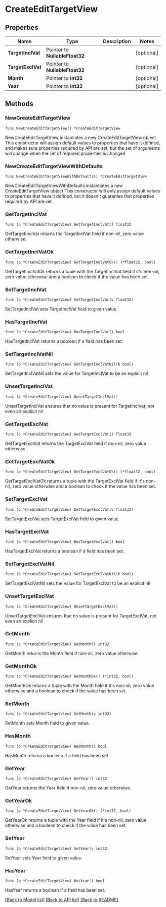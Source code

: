 # CreateEditTargetView

## Properties

Name | Type | Description | Notes
------------ | ------------- | ------------- | -------------
**TargetInclVat** | Pointer to **NullableFloat32** |  | [optional] 
**TargetExclVat** | Pointer to **NullableFloat32** |  | [optional] 
**Month** | Pointer to **int32** |  | [optional] 
**Year** | Pointer to **int32** |  | [optional] 

## Methods

### NewCreateEditTargetView

`func NewCreateEditTargetView() *CreateEditTargetView`

NewCreateEditTargetView instantiates a new CreateEditTargetView object
This constructor will assign default values to properties that have it defined,
and makes sure properties required by API are set, but the set of arguments
will change when the set of required properties is changed

### NewCreateEditTargetViewWithDefaults

`func NewCreateEditTargetViewWithDefaults() *CreateEditTargetView`

NewCreateEditTargetViewWithDefaults instantiates a new CreateEditTargetView object
This constructor will only assign default values to properties that have it defined,
but it doesn't guarantee that properties required by API are set

### GetTargetInclVat

`func (o *CreateEditTargetView) GetTargetInclVat() float32`

GetTargetInclVat returns the TargetInclVat field if non-nil, zero value otherwise.

### GetTargetInclVatOk

`func (o *CreateEditTargetView) GetTargetInclVatOk() (*float32, bool)`

GetTargetInclVatOk returns a tuple with the TargetInclVat field if it's non-nil, zero value otherwise
and a boolean to check if the value has been set.

### SetTargetInclVat

`func (o *CreateEditTargetView) SetTargetInclVat(v float32)`

SetTargetInclVat sets TargetInclVat field to given value.

### HasTargetInclVat

`func (o *CreateEditTargetView) HasTargetInclVat() bool`

HasTargetInclVat returns a boolean if a field has been set.

### SetTargetInclVatNil

`func (o *CreateEditTargetView) SetTargetInclVatNil(b bool)`

 SetTargetInclVatNil sets the value for TargetInclVat to be an explicit nil

### UnsetTargetInclVat
`func (o *CreateEditTargetView) UnsetTargetInclVat()`

UnsetTargetInclVat ensures that no value is present for TargetInclVat, not even an explicit nil
### GetTargetExclVat

`func (o *CreateEditTargetView) GetTargetExclVat() float32`

GetTargetExclVat returns the TargetExclVat field if non-nil, zero value otherwise.

### GetTargetExclVatOk

`func (o *CreateEditTargetView) GetTargetExclVatOk() (*float32, bool)`

GetTargetExclVatOk returns a tuple with the TargetExclVat field if it's non-nil, zero value otherwise
and a boolean to check if the value has been set.

### SetTargetExclVat

`func (o *CreateEditTargetView) SetTargetExclVat(v float32)`

SetTargetExclVat sets TargetExclVat field to given value.

### HasTargetExclVat

`func (o *CreateEditTargetView) HasTargetExclVat() bool`

HasTargetExclVat returns a boolean if a field has been set.

### SetTargetExclVatNil

`func (o *CreateEditTargetView) SetTargetExclVatNil(b bool)`

 SetTargetExclVatNil sets the value for TargetExclVat to be an explicit nil

### UnsetTargetExclVat
`func (o *CreateEditTargetView) UnsetTargetExclVat()`

UnsetTargetExclVat ensures that no value is present for TargetExclVat, not even an explicit nil
### GetMonth

`func (o *CreateEditTargetView) GetMonth() int32`

GetMonth returns the Month field if non-nil, zero value otherwise.

### GetMonthOk

`func (o *CreateEditTargetView) GetMonthOk() (*int32, bool)`

GetMonthOk returns a tuple with the Month field if it's non-nil, zero value otherwise
and a boolean to check if the value has been set.

### SetMonth

`func (o *CreateEditTargetView) SetMonth(v int32)`

SetMonth sets Month field to given value.

### HasMonth

`func (o *CreateEditTargetView) HasMonth() bool`

HasMonth returns a boolean if a field has been set.

### GetYear

`func (o *CreateEditTargetView) GetYear() int32`

GetYear returns the Year field if non-nil, zero value otherwise.

### GetYearOk

`func (o *CreateEditTargetView) GetYearOk() (*int32, bool)`

GetYearOk returns a tuple with the Year field if it's non-nil, zero value otherwise
and a boolean to check if the value has been set.

### SetYear

`func (o *CreateEditTargetView) SetYear(v int32)`

SetYear sets Year field to given value.

### HasYear

`func (o *CreateEditTargetView) HasYear() bool`

HasYear returns a boolean if a field has been set.


[[Back to Model list]](../README.md#documentation-for-models) [[Back to API list]](../README.md#documentation-for-api-endpoints) [[Back to README]](../README.md)


